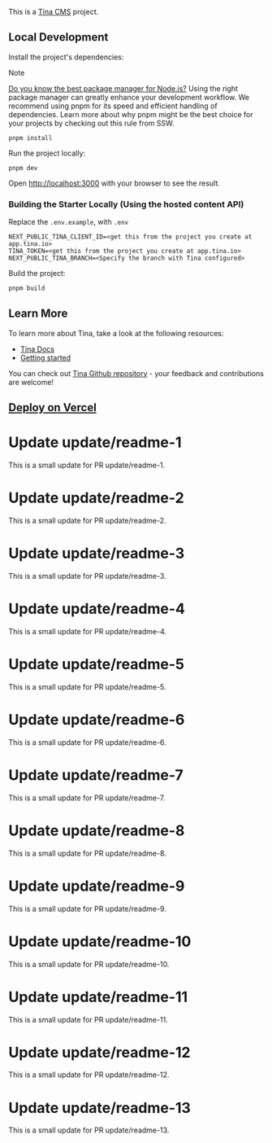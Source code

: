 This is a [Tina CMS](https://tina.io/) project.

## Local Development

Install the project's dependencies:

> [!NOTE]  
> [Do you know the best package manager for Node.js?](https://www.ssw.com.au/rules/best-package-manager-for-node/) Using the right package manager can greatly enhance your development workflow. We recommend using pnpm for its speed and efficient handling of dependencies. Learn more about why pnpm might be the best choice for your projects by checking out this rule from SSW.

```
pnpm install
```

Run the project locally:

```
pnpm dev
```

Open [http://localhost:3000](http://localhost:3000) with your browser to see the result.

### Building the Starter Locally (Using the hosted content API)

Replace the `.env.example`, with `.env`

```
NEXT_PUBLIC_TINA_CLIENT_ID=<get this from the project you create at app.tina.io>
TINA_TOKEN=<get this from the project you create at app.tina.io>
NEXT_PUBLIC_TINA_BRANCH=<Specify the branch with Tina configured>
```

Build the project:

```bash
pnpm build
```

## Learn More

To learn more about Tina, take a look at the following resources:

- [Tina Docs](https://tina.io/docs)
- [Getting started](https://tina.io/docs/setup-overview/)

You can check out [Tina Github repository](https://github.com/tinacms/tinacms) - your feedback and contributions are welcome!

## [Deploy on Vercel](https://tina.io/guides/tina-cloud/add-tinacms-to-existing-site/deployment/)
# Update update/readme-1
This is a small update for PR update/readme-1.
# Update update/readme-2
This is a small update for PR update/readme-2.
# Update update/readme-3
This is a small update for PR update/readme-3.
# Update update/readme-4
This is a small update for PR update/readme-4.
# Update update/readme-5
This is a small update for PR update/readme-5.
# Update update/readme-6
This is a small update for PR update/readme-6.
# Update update/readme-7
This is a small update for PR update/readme-7.
# Update update/readme-8
This is a small update for PR update/readme-8.
# Update update/readme-9
This is a small update for PR update/readme-9.
# Update update/readme-10
This is a small update for PR update/readme-10.
# Update update/readme-11
This is a small update for PR update/readme-11.
# Update update/readme-12
This is a small update for PR update/readme-12.
# Update update/readme-13
This is a small update for PR update/readme-13.
